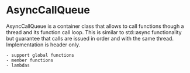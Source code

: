 # AsyncCallQueue
AsyncCallQueue is a container class that allows to call functions though a thread and its function call loop. This is similar 
to std::async functionality but guarantee that calls are issued in order and with the same thread. Implementation is header 
 only.

    - support global functions
    - member functions
    - lambdas
    
    